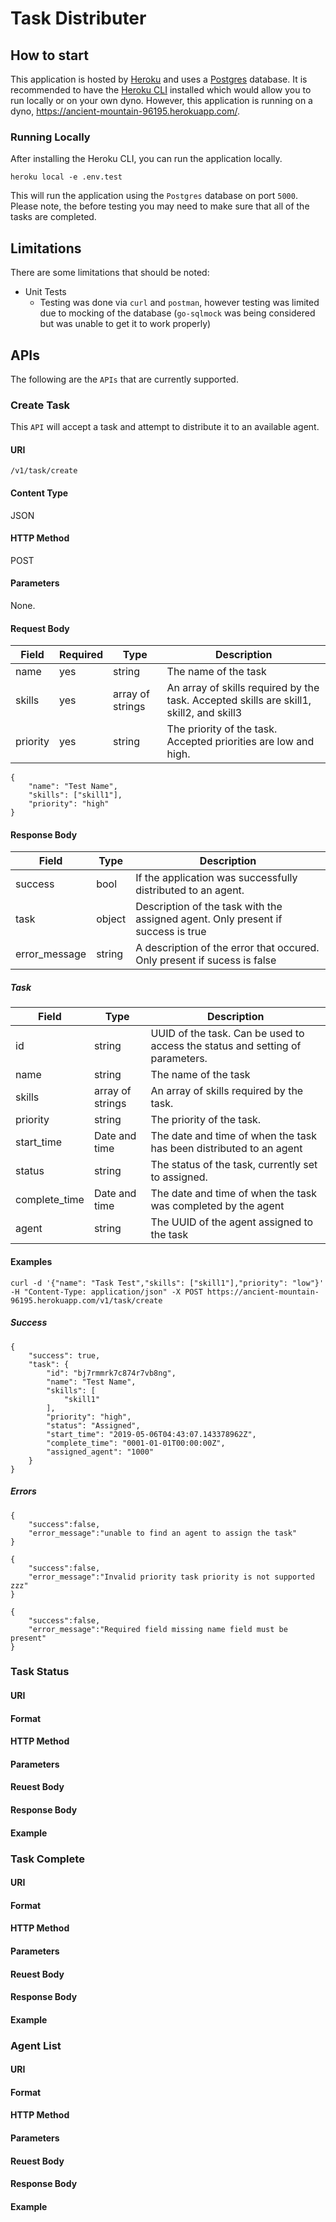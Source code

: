 # Task Distributer

## How to start

This application is hosted by [Heroku](https://www.heroku.com) and uses a [Postgres](https://www.postgresql.org/) database.  It is recommended to have the [Heroku CLI](https://devcenter.heroku.com/articles/heroku-cli) installed which would allow you to run locally or on your own dyno.  However, this application is running on a dyno, https://ancient-mountain-96195.herokuapp.com/.

### Running Locally
After installing the Heroku CLI, you can run the application locally.
```
heroku local -e .env.test
```
This will run the application using the `Postgres` database on port `5000`.  Please note, the before testing you may need to make sure that all of the tasks are completed.

## Limitations

There are some limitations that should be noted:
* Unit Tests
  - Testing was done via `curl` and `postman`, however testing was limited due to mocking of the database (`go-sqlmock` was being considered but was unable to get it to work properly)
   
## APIs

The following are the `APIs` that are currently supported.

### Create Task
This `API` will accept a task and attempt to distribute it to an available agent.

#### URI

`/v1/task/create`

#### Content Type

JSON

#### HTTP Method
POST

#### Parameters
None.

#### Request Body
| Field    | Required | Type             | Description                                                         |
|----------|----------|------------------|---------------------------------------------------------------------|
| name     | yes      | string           | The name of the task                                                    |
| skills   | yes      | array of strings | An array of skills required by the task.  Accepted skills are skill1, skill2, and skill3 |
| priority | yes      | string           | The priority of the task.  Accepted priorities are low and high.    |

```
{
	"name": "Test Name",
	"skills": ["skill1"],
	"priority": "high"
}
```
#### Response Body
| Field   | Type   | Description                                                  |
|---------|--------|--------------------------------------------------------------|
| success | bool   | If the application was successfully distributed to an agent. |
| task    | object | Description of the task with the assigned agent. Only present if success is true |
| error_message    | string | A description of the error that occured.  Only present if sucess is false |

##### Task
| Field         | Type             | Description                                                                    |
|---------------|------------------|--------------------------------------------------------------------------------|
| id            | string           | UUID of the task.  Can be used to access the status and setting of parameters. |
| name          | string           | The name of the task                                                           |
| skills        | array of strings | An array of skills required by the task.                                       |
| priority      | string           | The priority of the task.                                                      |
| start_time    | Date and time    | The date and time of when the task has been distributed to an agent            |
| status        | string           | The status of the task, currently set to assigned.                             |
| complete_time | Date and time    | The date and time of when the task was completed by the agent                  |
| agent         | string           | The UUID of the agent assigned to the task                                     |

#### Examples
 ```
 curl -d '{"name": "Task Test","skills": ["skill1"],"priority": "low"}' -H "Content-Type: application/json" -X POST https://ancient-mountain-96195.herokuapp.com/v1/task/create
 ```
##### Success
```
{
    "success": true,
    "task": {
        "id": "bj7rmmrk7c874r7vb8ng",
        "name": "Test Name",
        "skills": [
            "skill1"
        ],
        "priority": "high",
        "status": "Assigned",
        "start_time": "2019-05-06T04:43:07.143378962Z",
        "complete_time": "0001-01-01T00:00:00Z",
        "assigned_agent": "1000"
    }
}
```
##### Errors
```
{
    "success":false,
    "error_message":"unable to find an agent to assign the task"
}
```

```
{
    "success":false,
    "error_message":"Invalid priority task priority is not supported zzz"
}
```

```
{
    "success":false,
    "error_message":"Required field missing name field must be present"
}
```
### Task Status

#### URI

#### Format

#### HTTP Method

#### Parameters

#### Reuest Body

#### Response Body

#### Example 

### Task Complete

#### URI

#### Format

#### HTTP Method

#### Parameters

#### Reuest Body

#### Response Body

#### Example 

### Agent List

#### URI

#### Format

#### HTTP Method

#### Parameters

#### Reuest Body

#### Response Body

#### Example 
